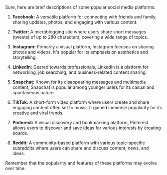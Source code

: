 Sure, here are brief descriptions of some popular social media platforms:

1. **Facebook:** A versatile platform for connecting with friends and family, sharing updates, photos, and engaging with various content.

2. **Twitter:** A microblogging site where users share short messages (tweets) of up to 280 characters, covering a wide range of topics.

3. **Instagram:** Primarily a visual platform, Instagram focuses on sharing photos and videos. It's popular for its emphasis on aesthetics and storytelling.

4. **LinkedIn:** Geared towards professionals, LinkedIn is a platform for networking, job searching, and business-related content sharing.

5. **Snapchat:** Known for its disappearing messages and multimedia content, Snapchat is popular among younger users for its casual and spontaneous nature.

6. **TikTok:** A short-form video platform where users create and share engaging content often set to music. It gained immense popularity for its creative and viral trends.

7. **Pinterest:** A visual discovery and bookmarking platform, Pinterest allows users to discover and save ideas for various interests by creating boards.

8. **Reddit:** A community-based platform with various topic-specific subreddits where users can share and discuss content, news, and ideas.

Remember that the popularity and features of these platforms may evolve over time.
